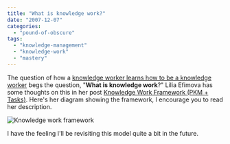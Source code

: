 ```yaml
---
title: "What is knowledge work?"
date: "2007-12-07"
categories: 
  - "pound-of-obscure"
tags: 
  - "knowledge-management"
  - "knowledge-work"
  - "mastery"
---
```


The question of how a [knowledge worker learns how to be a knowledge worker](http://nsl.gbrettmiller.com/2007/how-do-knowledge-workers-especially-new-ones-learn-how-to-be-knowledge-workers "NSL:  How do knowledge workers, especially new ones, learn to become knowledge workers") begs the question, "**What is knowledge work**?" Lilia Efimova has some thoughts on this in her post [Knowledge Work Framework (PKM + Tasks)](http://blog.mathemagenic.com/2007/12/03.html#a1961 "Mathemagenic:  Knowledge Work Framework"). Here's her diagram showing the framework, I encourage you to read her description.

![Knowledge work framework](images/2084358739_0a8b9766d8_o.jpg "Knowledge work framework")

I have the feeling I'll be revisiting this model quite a bit in the future.
